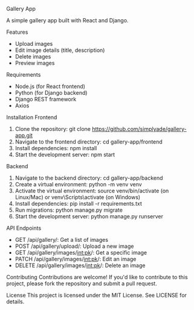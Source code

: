Gallery App

A simple gallery app built with React and Django.

Features
- Upload images
- Edit image details (title, description)
- Delete images
- Preview images

Requirements
- Node.js (for React frontend)
- Python (for Django backend)
- Django REST framework
- Axios

Installation
Frontend
1. Clone the repository: git clone https://github.com/simplyade/gallery-app.git
2. Navigate to the frontend directory: cd gallery-app/frontend
3. Install dependencies: npm install
4. Start the development server: npm start

Backend
1. Navigate to the backend directory: cd gallery-app/backend
2. Create a virtual environment: python -m venv venv
3. Activate the virtual environment: source venv/bin/activate (on Linux/Mac) or venv\Scripts\activate (on Windows)
4. Install dependencies: pip install -r requirements.txt
5. Run migrations: python manage.py migrate
6. Start the development server: python manage.py runserver

API Endpoints
- GET /api/gallery/: Get a list of images
- POST /api/gallery/upload/: Upload a new image
- GET /api/gallery/images/<int:pk>/: Get a specific image
- PATCH /api/gallery/images/<int:pk>/: Edit an image
- DELETE /api/gallery/images/<int:pk>/: Delete an image

Contributing
Contributions are welcome! If you'd like to contribute to this project, please fork the repository and submit a pull request.

License
This project is licensed under the MIT License. See LICENSE for details.
